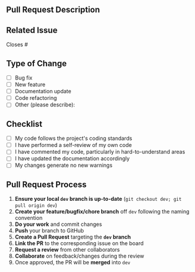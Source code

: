 ## Pull Request Description

<!-- Briefly describe what this PR does -->

## Related Issue

<!-- Link to the issue this PR addresses -->

Closes #

## Type of Change

- [ ] Bug fix
- [ ] New feature
- [ ] Documentation update
- [ ] Code refactoring
- [ ] Other (please describe):

## Checklist

- [ ] My code follows the project's coding standards
- [ ] I have performed a self-review of my own code
- [ ] I have commented my code, particularly in hard-to-understand areas
- [ ] I have updated the documentation accordingly
- [ ] My changes generate no new warnings

## Pull Request Process

1. **Ensure your local `dev` branch is up-to-date** (`git checkout dev; git pull origin dev`)
2. **Create your feature/bugfix/chore branch** off `dev` following the naming convention
3. **Do your work** and commit changes
4. **Push** your branch to GitHub
5. **Create a Pull Request** targeting the **`dev` branch**
6. **Link the PR** to the corresponding issue on the board
7. **Request a review** from other collaborators
8. **Collaborate** on feedback/changes during the review
9. Once approved, the PR will be **merged** into `dev`
